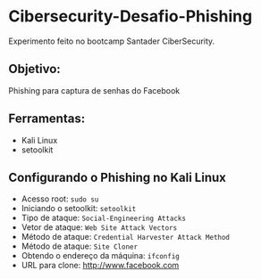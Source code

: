 # Cibersecurity-Desafio-Phishing
Experimento feito no bootcamp Santader CiberSecurity.

## Objetivo:
Phishing para captura de senhas do Facebook

## Ferramentas:
- Kali Linux
- setoolkit

## Configurando o Phishing no Kali Linux
- Acesso root: ``` sudo su ```
- Iniciando o setoolkit: ``` setoolkit ```
- Tipo de ataque: ``` Social-Engineering Attacks ```
- Vetor de ataque: ``` Web Site Attack Vectors ```
- Método de ataque: ```Credential Harvester Attack Method ```
- Método de ataque: ``` Site Cloner ```
- Obtendo o endereço da máquina: ``` ifconfig ```
- URL para clone: http://www.facebook.com
